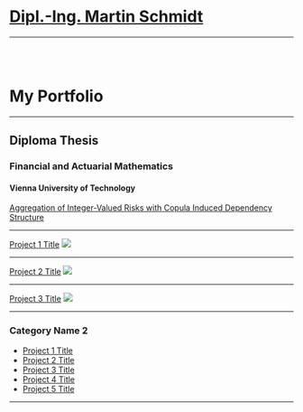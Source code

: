 # [Dipl.-Ing. Martin Schmidt](/pdf/20190808_CV_Martin_Schmidt.pdf)

---

<br><br>

# My Portfolio

---

## Diploma Thesis

### Financial and Actuarial Mathematics
#### Vienna University of Technology

[Aggregation of Integer-Valued Risks with Copula Induced Dependency Structure](/diploma_thesis)

---




[Project 1 Title](/Diploma_Thesis)
<img src="images/dummy_thumbnail.jpg?raw=true"/>

---
[Project 2 Title](/pdf/sample_presentation.pdf)
<img src="images/dummy_thumbnail.jpg?raw=true"/>

---
[Project 3 Title](http://example.com/)
<img src="images/dummy_thumbnail.jpg?raw=true"/>

---

### Category Name 2

- [Project 1 Title](http://example.com/)
- [Project 2 Title](http://example.com/)
- [Project 3 Title](http://example.com/)
- [Project 4 Title](http://example.com/)
- [Project 5 Title](http://example.com/)

---
